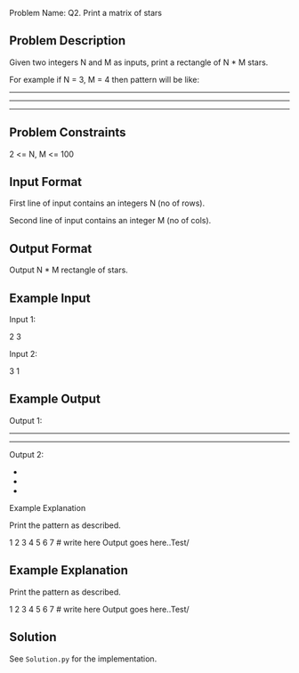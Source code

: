 Problem Name: Q2. Print a matrix of stars

## Problem Description

Given two integers N and M as inputs, print a rectangle of N * M stars.

For example if N = 3, M = 4 then pattern will be like:

****
****
****

## Problem Constraints

2 <= N, M <= 100

## Input Format

First line of input contains an integers N (no of rows).

Second line of input contains an integer M (no of cols).

## Output Format

Output N * M rectangle of stars.

## Example Input

Input 1:

2
3

Input 2:

3
1

## Example Output

Output 1:

***
***

Output 2:

*
*
*

Example Explanation

Print the pattern as described.

1
2
3
4
5
6
7
# write here
Output goes here..Test/

## Example Explanation

Print the pattern as described.

1
2
3
4
5
6
7
# write here
Output goes here..Test/

## Solution

See `Solution.py` for the implementation.